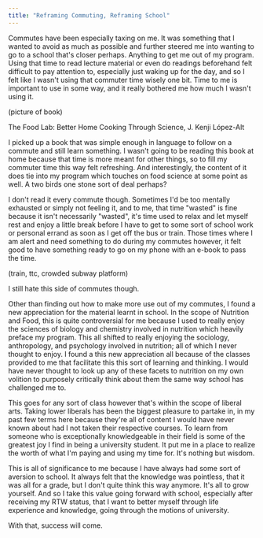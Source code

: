 ```yaml
---
title: "Reframing Commuting, Reframing School"
---
```


Commutes have been especially taxing on me. It was something that I wanted to avoid as much as possible and further steered me into wanting to go to a school that's closer perhaps. Anything to get me out of my program. Using that time to read lecture material or even do readings beforehand felt difficult to pay attention to, especially just waking up for the day, and so I felt like I wasn't using that commuter time wisely one bit. Time to me is important to use in some way, and it really bothered me how much I wasn't using it.

(picture of book)

The Food Lab: Better Home Cooking Through Science, J. Kenji López-Alt

I picked up a book that was simple enough in language to follow on a commute and still learn something. I wasn't going to be reading this book at home because that time is more meant for other things, so to fill my commuter time this way felt refreshing. And interestingly, the content of it does tie into my program which touches on food science at some point as well. A two birds one stone sort of deal perhaps?

I don't read it every commute though. Sometimes I'd be too mentally exhausted or simply not feeling it, and to me, that time "wasted" is fine because it isn't necessarily "wasted", it's time used to relax and let myself rest and enjoy a little break before I have to get to some sort of school work or personal errand as soon as I get off the bus or train. Those times where I am alert and need something to do during my commutes however, it felt good to have something ready to go on my phone with an e-book to pass the time. 

(train, ttc, crowded subway platform)

I still hate this side of commutes though.

Other than finding out how to make more use out of my commutes, I found a new appreciation for the material learnt in school. In the scope of Nutrition and Food, this is quite controversial for me because I used to really enjoy the sciences of biology and chemistry involved in nutrition which heavily preface my program. This all shifted to really enjoying the sociology, anthropology, and psychology involved in nutrition; all of which I never thought to enjoy. I found a this new appreciation all because of the classes provided to me that facilitate this this sort of learning and thinking. I would have never thought to look up any of these facets to nutrition on my own volition to purposely critically think about them the same way school has challenged me to. 

This goes for any sort of class however that's within the scope of liberal arts. Taking lower liberals has been the biggest pleasure to partake in, in my past few terms here because they're all of content I would have never known about had I not taken their respective courses. To learn from someone who is exceptionally knowledgeable in their field is some of the greatest joy I find in being a university student. It put me in a place to realize the worth of what I'm paying and using my time for. It's nothing but wisdom.

This is all of significance to me because I have always had some sort of aversion to school. It always felt that the knowledge was pointless, that it was all for a grade, but I don't quite think this way anymore. It's all to grow yourself. And so I take this value going forward with school, especially after receiving my RTW status, that I want to better myself through life experience and knowledge, going through the motions of university.

With that, success will come.
